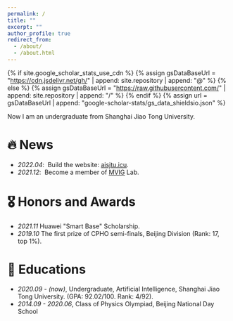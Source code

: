 ```yaml
---
permalink: /
title: ""
excerpt: ""
author_profile: true
redirect_from: 
  - /about/
  - /about.html
---
```


{% if site.google_scholar_stats_use_cdn %}
{% assign gsDataBaseUrl = "https://cdn.jsdelivr.net/gh/" | append: site.repository | append: "@" %}
{% else %}
{% assign gsDataBaseUrl = "https://raw.githubusercontent.com/" | append: site.repository | append: "/" %}
{% endif %}
{% assign url = gsDataBaseUrl | append: "google-scholar-stats/gs_data_shieldsio.json" %}

<span class='anchor' id='about-me'></span>

Now I am an undergraduate from Shanghai Jiao Tong University.


# 🔥 News
- *2022.04*: &nbsp;Build the website: [aisjtu.icu](https://www.aisjtu.icu).
- *2021.12*: &nbsp;Become a member of [MVIG](https://www.mvig.org) Lab.

# 🎖 Honors and Awards

- *2021.11* Huawei "Smart Base" Scholarship.
- *2019.10* The first prize of CPHO semi-finals, Beijing Division (Rank: 17, top 1%).

# 📖 Educations
- *2020.09 - (now)*, Undergraduate, Artificial Intelligence, Shanghai Jiao Tong University. (GPA: 92.02/100. Rank: 4/92).
- *2014.09 - 2020.06*, Class of Physics Olympiad, Beijing National Day School
